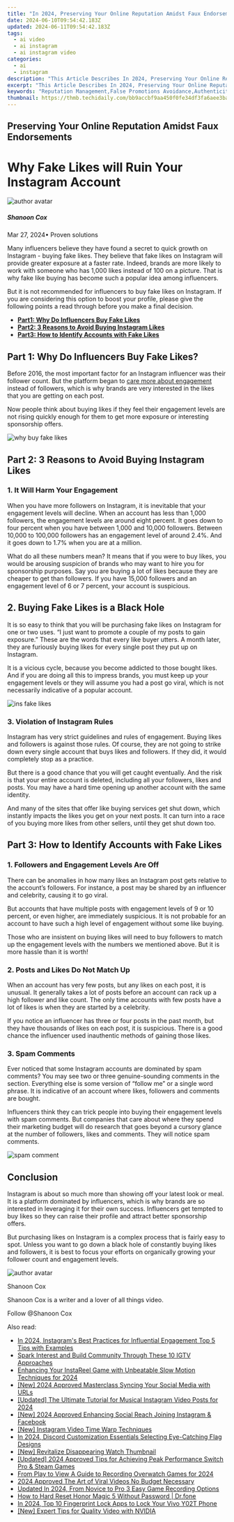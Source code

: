 ```yaml
---
title: "In 2024, Preserving Your Online Reputation Amidst Faux Endorsements"
date: 2024-06-10T09:54:42.183Z
updated: 2024-06-11T09:54:42.183Z
tags:
  - ai video
  - ai instagram
  - ai instagram video
categories:
  - ai
  - instagram
description: "This Article Describes In 2024, Preserving Your Online Reputation Amidst Faux Endorsements"
excerpt: "This Article Describes In 2024, Preserving Your Online Reputation Amidst Faux Endorsements"
keywords: "Reputation Management,False Promotions Avoidance,Authenticity in SEO,Ethical Branding Tactics,Online Trust Retention,Genuine Endorsements,Falsified Ratings Prevention"
thumbnail: https://thmb.techidaily.com/bb9accbf9aa450f0fe34df3fa6aee3bab970d5d0da3d5945b94c06b1e59faa56.jpg
---
```


## Preserving Your Online Reputation Amidst Faux Endorsements

# Why Fake Likes will Ruin Your Instagram Account

![author avatar](https://images.wondershare.com/filmora/article-images/shannon-cox.jpg)

##### Shanoon Cox

 Mar 27, 2024• Proven solutions

 Many influencers believe they have found a secret to quick growth on Instagram - buying fake likes. They believe that fake likes on Instagram will provide greater exposure at a faster rate. Indeed, brands are more likely to work with someone who has 1,000 likes instead of 100 on a picture. That is why fake like buying has become such a popular idea among influencers.

 But it is not recommended for influencers to buy fake likes on Instagram. If you are considering this option to boost your profile, please give the following points a read through before you make a final decision.

* [**Part1: Why Do Influencers Buy Fake Likes**](#part1)
* [**Part2: 3 Reasons to Avoid Buying Instagram Likes**](#part2)
* [**Part3: How to Identify Accounts with Fake Likes**](#part3)

## Part 1: Why Do Influencers Buy Fake Likes?

 Before 2016, the most important factor for an Instagram influencer was their follower count. But the platform began to [care more about engagement](https://later.com/blog/instagram-influencer-vacations/) instead of followers, which is why brands are very interested in the likes that you are getting on each post.

 Now people think about buying likes if they feel their engagement levels are not rising quickly enough for them to get more exposure or interesting sponsorship offers.

![why buy fake likes](https://images.wondershare.com/filmora/article-images/ins-why-buy-fake-likes.JPG)

## Part 2: 3 Reasons to Avoid Buying Instagram Likes

### 1\. It Will Harm Your Engagement

 When you have more followers on Instagram, it is inevitable that your engagement levels will decline. When an account has less than 1,000 followers, the engagement levels are around eight percent. It goes down to four percent when you have between 1,000 and 10,000 followers. Between 10,000 to 100,000 followers has an engagement level of around 2.4%. And it goes down to 1.7% when you are at a million.

 What do all these numbers mean? It means that if you were to buy likes, you would be arousing suspicion of brands who may want to hire you for sponsorship purposes. Say you are buying a lot of likes because they are cheaper to get than followers. If you have 15,000 followers and an engagement level of 6 or 7 percent, your account is suspicious.

## 2\. Buying Fake Likes is a Black Hole

 It is so easy to think that you will be purchasing fake likes on Instagram for one or two uses. “I just want to promote a couple of my posts to gain exposure.” These are the words that every like buyer utters. A month later, they are furiously buying likes for every single post they put up on Instagram.

 It is a vicious cycle, because you become addicted to those bought likes. And if you are doing all this to impress brands, you must keep up your engagement levels or they will assume you had a post go viral, which is not necessarily indicative of a popular account.

![ins fake likes](https://images.wondershare.com/filmora/article-images/ins-rules.JPG)

### 3\. Violation of Instagram Rules

 Instagram has very strict guidelines and rules of engagement. Buying likes and followers is against those rules. Of course, they are not going to strike down every single account that buys likes and followers. If they did, it would completely stop as a practice.

 But there is a good chance that you will get caught eventually. And the risk is that your entire account is deleted, including all your followers, likes and posts. You may have a hard time opening up another account with the same identity.

 And many of the sites that offer like buying services get shut down, which instantly impacts the likes you get on your next posts. It can turn into a race of you buying more likes from other sellers, until they get shut down too.

## Part 3: How to Identify Accounts with Fake Likes

### 1\. Followers and Engagement Levels Are Off

 There can be anomalies in how many likes an Instagram post gets relative to the account’s followers. For instance, a post may be shared by an influencer and celebrity, causing it to go viral.

 But accounts that have multiple posts with engagement levels of 9 or 10 percent, or even higher, are immediately suspicious. It is not probable for an account to have such a high level of engagement without some like buying.

 Those who are insistent on buying likes will need to buy followers to match up the engagement levels with the numbers we mentioned above. But it is more hassle than it is worth!

### 2\. Posts and Likes Do Not Match Up

 When an account has very few posts, but any likes on each post, it is unusual. It generally takes a lot of posts before an account can rack up a high follower and like count. The only time accounts with few posts have a lot of likes is when they are started by a celebrity.

 If you notice an influencer has three or four posts in the past month, but they have thousands of likes on each post, it is suspicious. There is a good chance the influencer used inauthentic methods of gaining those likes.

### 3\. Spam Comments

 Ever noticed that some Instagram accounts are dominated by spam comments? You may see two or three genuine-sounding comments in the section. Everything else is some version of “follow me” or a single word phrase. It is indicative of an account where likes, followers and comments are bought.

 Influencers think they can trick people into buying their engagement levels with spam comments. But companies that care about where they spend their marketing budget will do research that goes beyond a cursory glance at the number of followers, likes and comments. They will notice spam comments.

![spam comment](https://images.wondershare.com/filmora/article-images/ins-spam-comment.JPG)

## Conclusion

 Instagram is about so much more than showing off your latest look or meal. It is a platform dominated by influencers, which is why brands are so interested in leveraging it for their own success. Influencers get tempted to buy likes so they can raise their profile and attract better sponsorship offers.

 But purchasing likes on Instagram is a complex process that is fairly easy to spot. Unless you want to go down a black hole of constantly buying likes and followers, it is best to focus your efforts on organically growing your follower count and engagement levels.

![author avatar](https://images.wondershare.com/filmora/article-images/shannon-cox.jpg)

Shanoon Cox

Shanoon Cox is a writer and a lover of all things video.

Follow @Shanoon Cox

<span class="atpl-alsoreadstyle">Also read:</span>
<div><ul>
<li><a href="https://instagram-clips.techidaily.com/in-2024-instagrams-best-practices-for-influential-engagement-top-5-tips-with-examples/"><u>In 2024, Instagram's Best Practices for Influential Engagement  Top 5 Tips with Examples</u></a></li>
<li><a href="https://instagram-clips.techidaily.com/spark-interest-and-build-community-through-these-10-igtv-approaches/"><u>Spark Interest and Build Community Through These 10 IGTV Approaches</u></a></li>
<li><a href="https://instagram-clips.techidaily.com/enhancing-your-instareel-game-with-unbeatable-slow-motion-techniques-for-2024/"><u>Enhancing Your InstaReel Game with Unbeatable Slow Motion Techniques for 2024</u></a></li>
<li><a href="https://instagram-clips.techidaily.com/new-2024-approved-masterclass-syncing-your-social-media-with-urls/"><u>[New] 2024 Approved  Masterclass  Syncing Your Social Media with URLs</u></a></li>
<li><a href="https://instagram-clips.techidaily.com/updated-the-ultimate-tutorial-for-musical-instagram-video-posts-for-2024/"><u>[Updated] The Ultimate Tutorial for Musical Instagram Video Posts for 2024</u></a></li>
<li><a href="https://instagram-clips.techidaily.com/new-2024-approved-enhancing-social-reach-joining-instagram-and-facebook/"><u>[New] 2024 Approved  Enhancing Social Reach  Joining Instagram & Facebook</u></a></li>
<li><a href="https://instagram-clips.techidaily.com/new-instagram-video-time-warp-techniques/"><u>[New] Instagram Video Time Warp Techniques</u></a></li>
<li><a href="https://discord-videos.techidaily.com/in-2024-discord-customization-essentials-selecting-eye-catching-flag-designs/"><u>In 2024, Discord Customization Essentials  Selecting Eye-Catching Flag Designs</u></a></li>
<li><a href="https://facebook-videos.techidaily.com/new-revitalize-disappearing-watch-thumbnail/"><u>[New] Revitalize Disappearing Watch Thumbnail</u></a></li>
<li><a href="https://screen-sharing-recording.techidaily.com/updated-2024-approved-tips-for-achieving-peak-performance-switch-pro-and-steam-games/"><u>[Updated] 2024 Approved  Tips for Achieving Peak Performance  Switch Pro & Steam Games</u></a></li>
<li><a href="https://screen-activity-recording.techidaily.com/from-play-to-view-a-guide-to-recording-overwatch-games-for-2024/"><u>From Play to View  A Guide to Recording Overwatch Games for 2024</u></a></li>
<li><a href="https://youtube-stream.techidaily.com/2024-approved-the-art-of-viral-videos-no-budget-necessary/"><u>2024 Approved  The Art of Viral Videos  No Budget Necessary</u></a></li>
<li><a href="https://video-ai-editor.techidaily.com/updated-in-2024-from-novice-to-pro-3-easy-game-recording-options/"><u>Updated In 2024, From Novice to Pro 3 Easy Game Recording Options</u></a></li>
<li><a href="https://techidaily.com/how-to-hard-reset-honor-magic-5-without-password-drfone-by-drfone-reset-android-reset-android/"><u>How to Hard Reset Honor Magic 5 Without Password | Dr.fone</u></a></li>
<li><a href="https://android-unlock.techidaily.com/in-2024-top-10-fingerprint-lock-apps-to-lock-your-vivo-y02t-phone-by-drfone-android/"><u>In 2024, Top 10 Fingerprint Lock Apps to Lock Your Vivo Y02T Phone</u></a></li>
<li><a href="https://desktop-recording.techidaily.com/new-expert-tips-for-quality-video-with-nvidia/"><u>[New] Expert Tips for Quality Video with NVIDIA</u></a></li>
</ul></div>

<ins class="adsbygoogle"
      style="display:block"
      data-ad-client="ca-pub-7571918770474297"
      data-ad-slot="8358498916"
      data-ad-format="auto"
      data-full-width-responsive="true"></ins>
